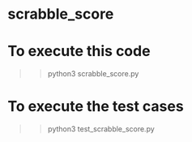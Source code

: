 # scrabble_score
# To execute this code
>> python3 scrabble_score.py

# To execute the test cases
>> python3 test_scrabble_score.py

